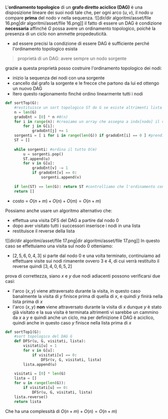 L'**ordinamento topologico** di un **grafo diretto aciclico (DAG)** è una disposizione lineare dei suoi nodi tale che, per ogni arco $(u,v)$, il nodo $u$ compare **prima** del nodo $v$ nella sequenza.
![[dir/dir algoritmi/asset/file 16.png|dir algoritmi/asset/file 16.png]]
il fatto di essere un DAG è condizione **necessaria** affinché $G$ possa avere un ordinamento topologico, poiché la presenza di un ciclo non ammette propedeuticità.

- ad essere precisi la condizione di essere DAG è sufficiente perché l'ordinamento topologico esista

>proprietà di un DAG: avere sempre un nodo sorgente

grazie a questa proprietà posso costruire l'ordinamento topologico dei nodi:
- inizio la sequenza dei nodi con una sorgente
- cancello dal grafo la sorgente e le frecce che partono da lui ed ottengo un nuovo DAG
- Itero questo ragionamento finché ordino linearmente tutti i nodi

```python 
def sortTop(G):
	#restituisce un sort topologico ST do G se esiste altrimenti lista vuota
    n = len(G)
    gradoEnt = [0] * n #θ(n)
    for i in range(n): #creaiamo un array che assegna a indx[nodo] il valore di archi entratnti O(m)
        for j in G[i]:
            gradoEnt[j] += 1
    sorgenti = [ i for i in range(len(G)) if gradoEnt[i] == 0 ] #prendiamo i nodi che hanno 0 nell'array (nessun arco entrante) O(n)
    ST = []
    
    while sorgenti: #ordina il tutto O(m)
        u = sorgenti.pop()
        ST.append(u)
        for v in G[u]:
            gradoEnt[v] -= 1
            if gradoEnt[v] == 0:
                sorgenti.append(v)
                
    if len(ST) == len(G): return ST #controlliamo che l'ordinamento contenga tutti i nodi
    return []
```

- costo = $O(n+m)+O(n)+O(m)=O(n+m)$

Possiamo anche usare un algoritmo alternativo che:
- effettua una visita DFS del DAG a partire dal nodo 0
- dopo aver visitato tutti i successori inserisce i nodi in una lista
- restituisce il reverse della lista

![[dir/dir algoritmi/asset/file 17.png|dir algoritmi/asset/file 17.png]]
In questo caso se effettuiamo una visita sul nodo 0 otteniamo:
- $[2,5,6,0,4,3]$ si parte dal nodo 0 e una volta terminato, continuiamo ad effettuare visite sui nodi rimanente ovvero 3 e 4, di cui verrà restituito il reverse quindi $[3,4,0,6,5,2]$

prova di correttezza, siano $x$ e $y$ due nodi adiacenti possono verificarsi due casi:
- l'arco $(x,y)$ viene attraversato durante la visita, in questo caso banalmente la visita di $y$ finisce prima di quella di $x$, e quindi $y$ finirà nella lista prima di $x$
- l'arco $(x,y)$ **non** viene attraversato durante la visita di $x$ dunque $y$ è stato già visitato e la sua visita è terminata altrimenti vi sarebbe un cammino da $x$ a $y$ e quindi anche un ciclo, ma per definizione il DAG è aciclico, quindi anche in questo caso $y$ finisce nella lista prima di $x$

```python 
def sortTop1(G):
	#sort topologico del DAG G
	def DFSr(u, G, visitati, lista):
		visitati[u] = 1
		for v in G[u]:
			if visitati[v] == 0:
				DFSr(v, G, visitati, lista)
		lista.append(u)
 
	visitati = [0] * len(G)
	lista = []
	for u in range(len(G)):
		if visitati[u] == 0:
			DFSr(u, G, visitati, lista)
	lista.reverse()
	return lista
```
Che ha una complessità di $O(n+m)+O(n)=O(n+m)$